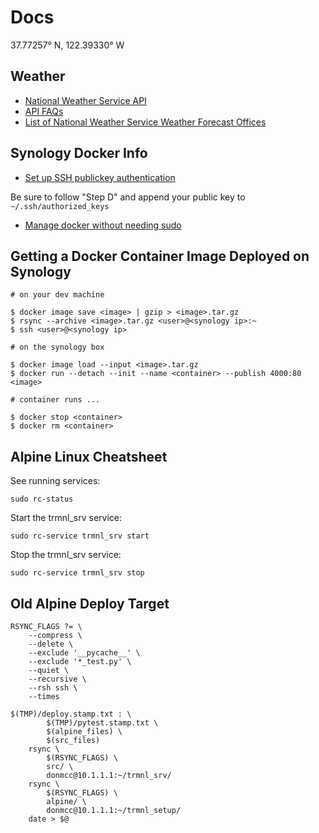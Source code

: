 # Docs

37.77257° N, 122.39330° W


## Weather

- [National Weather Service API](https://www.weather.gov/documentation/services-web-api)
- [API FAQs](https://weather-gov.github.io/api/)
- [List of National Weather Service Weather Forecast Offices](https://en.wikipedia.org/wiki/Template%3AList_of_National_Weather_Service_Weather_Forecast_Offices)


## Synology Docker Info

- [Set up SSH publickey authentication](https://kb.synology.com/en-my/DSM/tutorial/How_to_log_in_to_DSM_with_key_pairs_as_admin_or_root_permission_via_SSH_on_computers)

Be sure to follow "Step D" and append your public key to `~/.ssh/authorized_keys`

- [Manage docker without needing sudo](https://davejansen.com/manage-docker-without-needing-sudo-on-your-synology-nas/)


## Getting a Docker Container Image Deployed on Synology

    # on your dev machine

    $ docker image save <image> | gzip > <image>.tar.gz
    $ rsync --archive <image>.tar.gz <user>@<synology ip>:~
    $ ssh <user>@<synology ip>
    
    # on the synology box
    
    $ docker image load --input <image>.tar.gz
    $ docker run --detach --init --name <container> --publish 4000:80 <image>
    
    # container runs ...
    
    $ docker stop <container>
    $ docker rm <container>


## Alpine Linux Cheatsheet

See running services:

    sudo rc-status

Start the trmnl_srv service:

    sudo rc-service trmnl_srv start

Stop the trmnl_srv service:

    sudo rc-service trmnl_srv stop


## Old Alpine Deploy Target

    RSYNC_FLAGS ?= \
		--compress \
		--delete \
		--exclude '__pycache__' \
		--exclude '*_test.py' \
		--quiet \
		--recursive \
		--rsh ssh \
		--times

    $(TMP)/deploy.stamp.txt : \
            $(TMP)/pytest.stamp.txt \
            $(alpine_files) \
            $(src_files)
        rsync \
            $(RSYNC_FLAGS) \
            src/ \
            donmcc@10.1.1.1:~/trmnl_srv/
        rsync \
            $(RSYNC_FLAGS) \
            alpine/ \
            donmcc@10.1.1.1:~/trmnl_setup/
        date > $@
